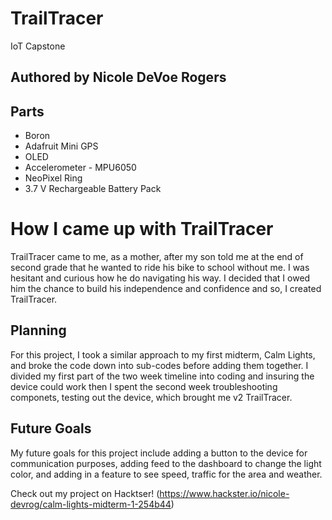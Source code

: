 # TrailTracer
IoT Capstone
## Authored by Nicole DeVoe Rogers

## Parts
* Boron
* Adafruit Mini GPS
* OLED
* Accelerometer - MPU6050
* NeoPixel Ring
* 3.7 V Rechargeable Battery Pack

# How I came up with TrailTracer
TrailTracer came to me, as a mother, after my son told me at the end of second grade that he wanted to ride his bike to school without me. I was hesitant and curious how he do navigating his way. I decided that I owed him the chance to build his independence and confidence and so, I created TrailTracer.

## Planning
For this project, I took a similar approach to my first midterm, Calm Lights, and broke the code down into sub-codes before adding them together. I divided my first part of the two week timeline into coding and insuring the device could work then I spent the second week troubleshooting componets, testing out the device, which brought me v2 TrailTracer.

## Future Goals
My future goals for this project include adding a button to the device for communication purposes, adding feed to the dashboard to change the light color, and adding in a feature to see speed, traffic for the area and weather.

Check out my project on Hacktser!
 (https://www.hackster.io/nicole-devrog/calm-lights-midterm-1-254b44)
